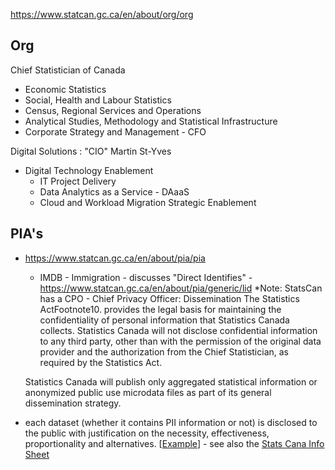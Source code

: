 

https://www.statcan.gc.ca/en/about/org/org

## Org
Chief Statistician of Canada
- Economic Statistics
- Social, Health and Labour Statistics
- Census, Regional Services and Operations
- Analytical Studies, Methodology and Statistical Infrastructure
- Corporate Strategy and Management - CFO

Digital Solutions : "CIO" Martin St-Yves
- Digital Technology Enablement
  - IT Project Delivery
  - Data Analytics as a Service - DAaaS
  - Cloud and Workload Migration
Strategic Enablement

## PIA's
- https://www.statcan.gc.ca/en/about/pia/pia
  - IMDB - Immigration - discusses "Direct Identifies" - https://www.statcan.gc.ca/en/about/pia/generic/lid *Note: StatsCan has a CPO - Chief Privacy Officer: Dissemination
The Statistics ActFootnote10. provides the legal basis for maintaining the confidentiality of personal information that Statistics Canada collects. Statistics Canada will not disclose confidential information to any third party, other than with the permission of the original data provider and the authorization from the Chief Statistician, as required by the Statistics Act.

  Statistics Canada will publish only aggregated statistical information or anonymized public use microdata files as part of its general dissemination strategy.

- each dataset (whether it contains PII information or not) is disclosed to the public with justification on the necessity, effectiveness, proportionality and alternatives.  [[Example](https://www.statcan.gc.ca/en/about/pia/generic/cpi-web)] - see also the [Stats Cana Info Sheet](https://www.statcan.gc.ca/en/trust/infosheet)
